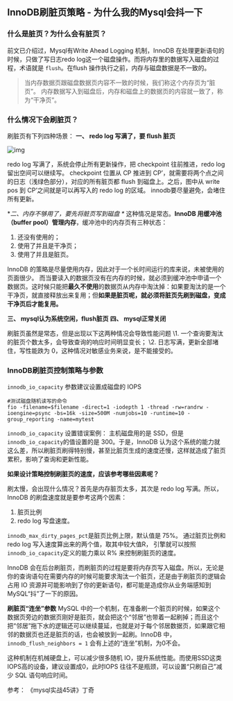 ## InnoDB刷脏页策略 - 为什么我的Mysql会抖一下

### 什么是脏页？为什么会有脏页？

前文已介绍过，Mysql有Write Ahead Logging 机制，InnoDB 在处理更新语句的时候，只做了写日志redo log这一个磁盘操作。而将内存里的数据写入磁盘的过程，术语就是 `flush`。在flush 操作执行之前，内存与磁盘数据是不一致的。

> 当内存数据页跟磁盘数据页内容不一致的时候，我们称这个内存页为“脏页”。
> 内存数据写入到磁盘后，内存和磁盘上的数据页的内容就一致了，称为“干净页”。

### 什么情况下会刷脏页？

刷脏页有下列四种场景：
**一、 redo log 写满了，要 flush 脏页**

![img](https://icecrea-1300414836.file.myqcloud.com/mysql/mysql45/12_flush/redolog.jpg)


redo log 写满了，系统会停止所有更新操作，把 checkpoint 往前推进，redo log 留出空间可以继续写。
checkpoint 位置从 CP 推进到 CP’，就需要将两个点之间的日志（浅绿色部分），对应的所有脏页都 flush 到磁盘上。之后，图中从 write pos 到 CP’之间就是可以再写入的 redo log 的区域。
innodb要尽量避免，会堵住所有更新。



**二、内存不够用了，要先将脏页写到磁盘 \**
这种情况是常态。**InnoDB 用缓冲池（buffer pool）管理内存**，缓冲池中的内存页有三种状态：

1. 还没有使用的；
2. 使用了并且是干净页；
3. 使用了并且是脏页。

InnoDB 的策略是尽量使用内存，因此对于一个长时间运行的库来说，未被使用的页面很少。
而当要读入的数据页没有在内存的时候，就必须到缓冲池中申请一个数据页。这时候只能把**最久不使用**的数据页从内存中淘汰掉：如果要淘汰的是一个干净页，就直接释放出来复用；但**如果是脏页呢，就必须将脏页先刷到磁盘，变成干净页后才能复用。**

**三、 mysql认为系统空闲，flush脏页**
**四、 mysql正常关闭**

刷脏页虽然是常态，但是出现以下这两种情况会导致性能问题
\1. 一个查询要淘汰的脏页个数太多，会导致查询的响应时间明显变长；
\2. 日志写满，更新全部堵住，写性能跌为 0，这种情况对敏感业务来说，是不能接受的。

### InnoDB刷脏页控制策略与参数

`innodb_io_capacity` 参数建议设置成磁盘的 IOPS

```
#测试磁盘随机读写的命令
fio -filename=$filename -direct=1 -iodepth 1 -thread -rw=randrw -ioengine=psync -bs=16k -size=500M -numjobs=10 -runtime=10 -group_reporting -name=mytest
```

`innodb_io_capacity` 设置错误案例：
主机磁盘用的是 SSD，但是`innodb_io_capacity`的值设置的是 300。于是，InnoDB 认为这个系统的能力就这么差，所以刷脏页刷得特别慢，甚至比脏页生成的速度还慢，这样就造成了脏页累积，影响了查询和更新性能。

**如果设计策略控制刷脏页的速度，应该参考哪些因素呢？**

刷太慢，会出现什么情况？首先是内存脏页太多，其次是 redo log 写满。所以，InnoDB 的刷盘速度就是要参考这两个因素：

1. 脏页比例
2. redo log 写盘速度。

`innodb_max_dirty_pages_pct`是脏页比例上限，默认值是 75%。
通过脏页比例和 redo log 写入速度算出来的两个值，取其中较大值R， 引擎就可以按照`innodb_io_capacity`定义的能力乘以 R% 来控制刷脏页的速度。

InnoDB 会在后台刷脏页，而刷脏页的过程是要将内存页写入磁盘。所以，无论是你的查询语句在需要内存的时候可能要求淘汰一个脏页，还是由于刷脏页的逻辑会占用 IO 资源并可能影响到了你的更新语句，都可能是造成你从业务端感知到 MySQL“抖”了一下的原因。

**刷脏页“连坐”参数**
MySQL 中的一个机制，在准备刷一个脏页的时候，如果这个数据页旁边的数据页刚好是脏页，就会把这个“邻居”也带着一起刷掉；而且这个把“邻居”拖下水的逻辑还可以继续蔓延，也就是对于每个邻居数据页，如果跟它相邻的数据页也还是脏页的话，也会被放到一起刷。InnoDB 中，`innodb_flush_neighbors = 1` 会有上述的“连坐”机制，为0不会。

这种机制在机械硬盘上，可以减少很多随机 IO，提升系统性能。而使用SSD这类IOPS高的设备，建议设置成0，此时IOPS 往往不是瓶颈，可以设置“只刷自己”减少 SQL 语句响应时间。



参考：
《mysql实战45讲》丁奇